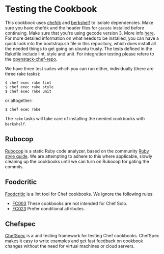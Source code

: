 # Testing the Cookbook #

This cookbook uses [chefdk](https://downloads.chef.io/chef-dk/) and [berkshelf](http://berkshelf.com/) to isolate dependencies. Make sure you have chefdk and the header files for `gecode` installed before continuing. Make sure that you're using gecode version 3. More info [here](https://github.com/opscode/dep-selector-libgecode/tree/0bad63fea305ede624c58506423ced697dd2545e#using-a-system-gecode-instead). For more detailed information on what needs to be installed, you can have a quick look into the bootstrap.sh file in this repository, which does install all the needed things to get going on ubuntu trusty. The tests defined in the Rakefile include lint, style and unit. For integration testing please refere to the [openstack-chef-repo](https://github.com/openstack/openstack-chef-repo).

We have three test suites which you can run either, individually (there are three rake tasks):

    $ chef exec rake lint
    $ chef exec rake style
    $ chef exec rake unit

or altogether:

    $ chef exec rake

The `rake` tasks will take care of installing the needed cookbooks with `berkshelf`.

## Rubocop  ##

[Rubocop](https://github.com/bbatsov/rubocop) is a static Ruby code analyzer, based on the community [Ruby style guide](https://github.com/bbatsov/ruby-style-guide). We are attempting to adhere to this where applicable, slowly cleaning up the cookbooks until we can turn on Rubocop for gating the commits.

## Foodcritic ##

[Foodcritic](http://acrmp.github.io/foodcritic/) is a lint tool for Chef cookbooks. We ignore the following rules:

* [FC003](http://acrmp.github.io/foodcritic/#FC003) These cookbooks are not intended for Chef Solo.
* [FC023](http://acrmp.github.io/foodcritic/#FC023) Prefer conditional attributes.

## Chefspec

[ChefSpec](https://github.com/sethvargo/chefspec) is a unit testing framework for testing Chef cookbooks. ChefSpec makes it easy to write examples and get fast feedback on cookbook changes without the need for virtual machines or cloud servers.
